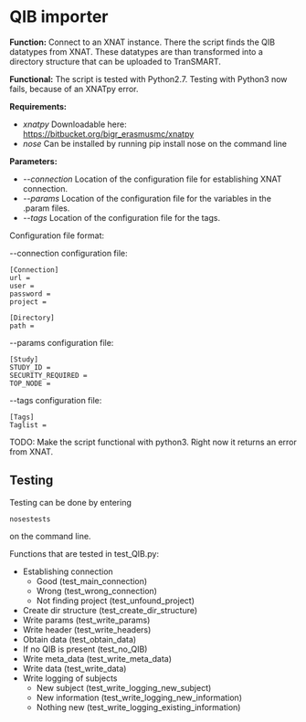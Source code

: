 # QIB importer

**Function:** Connect to an XNAT instance. There the script finds the QIB datatypes from XNAT.
These datatypes are than transformed into a directory structure that can be uploaded to TranSMART.

**Functional:** The script is tested with Python2.7. Testing with Python3 now fails, because of an XNATpy error.


**Requirements:**
- *xnatpy*      Downloadable here: https://bitbucket.org/bigr_erasmusmc/xnatpy
- *nose*        Can be installed by running pip install nose on the command line

**Parameters:**

- *--connection*    Location of the configuration file for establishing XNAT connection.
- *--params*        Location of the configuration file for the variables in the .param files.
- *--tags*          Location of the configuration file for the tags.


Configuration file format:

--connection configuration file:

```
[Connection]
url =
user =
password =
project =

[Directory]
path =
```

--params configuration file:

```
[Study]
STUDY_ID =
SECURITY_REQUIRED =
TOP_NODE =
```

--tags configuration file:

```
[Tags]
Taglist =
```

TODO:
Make the script functional with python3. Right now it returns an error from XNAT.


## Testing

Testing can be done by entering

```
nosestests
```

on the command line.

Functions that are tested in test_QIB.py:

   - Establishing connection
        - Good (test_main_connection)
        - Wrong (test_wrong_connection)
        - Not finding project (test_unfound_project)
   - Create dir structure (test_create_dir_structure)
   - Write params (test_write_params)
   - Write header (test_write_headers)
   - Obtain data (test_obtain_data)
   - If no QIB is present (test_no_QIB)
   - Write meta_data (test_write_meta_data)
   - Write data (test_write_data)
   - Write logging of subjects
        - New subject (test_write_logging_new_subject)
        - New information (test_write_logging_new_information)
        - Nothing new (test_write_logging_existing_information)